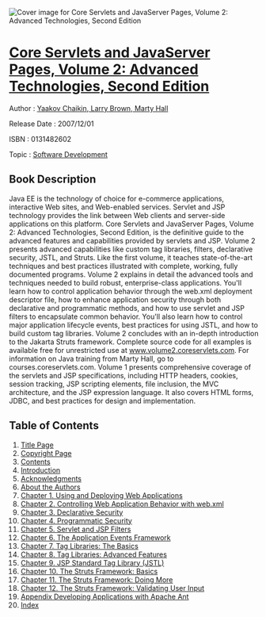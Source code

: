 ![Cover image for Core Servlets and JavaServer Pages, Volume 2: Advanced Technologies, Second Edition](https://imgdetail.ebookreading.net/cover/cover/software_development/EB0131482602.jpg)

[Core Servlets and JavaServer Pages, Volume 2: Advanced Technologies, Second Edition](https://ebookreading.net/view/book/Core+Servlets+and+JavaServer+Pages%2C+Volume+2%3A+Advanced+Technologies%2C+Second+Edition-EB0131482602_1.html "Core Servlets and JavaServer Pages, Volume 2: Advanced Technologies, Second Edition")
====================================================================================================================

Author : [Yaakov Chaikin](https://ebookreading.net/search/author/Yaakov+Chaikin),[ Larry Brown](https://ebookreading.net/search/author/+Larry+Brown),[ Marty Hall](https://ebookreading.net/search/author/+Marty+Hall)

Release Date : 2007/12/01

ISBN : 0131482602

Topic : [Software Development](https://ebookreading.net/search/category/software-development)

Book Description
-----------------

Java EE is the technology of choice for e-commerce applications, interactive Web sites, and Web-enabled services. Servlet and JSP technology provides the link between Web clients and server-side applications on this platform. Core Servlets and JavaServer Pages, Volume 2: Advanced Technologies, Second Edition, is the definitive guide to the advanced features and capabilities provided by servlets and JSP.
Volume 2 presents advanced capabilities like custom tag libraries, filters, declarative security, JSTL, and Struts. Like the first volume, it teaches state-of-the-art techniques and best practices illustrated with complete, working, fully documented programs.
Volume 2 explains in detail the advanced tools and techniques needed to build robust, enterprise-class applications. You'll learn how to control application behavior through the web.xml deployment descriptor file, how to enhance application security through both declarative and programmatic methods, and how to use servlet and JSP filters to encapsulate common behavior. You'll also learn how to control major application lifecycle events, best practices for using JSTL, and how to build custom tag libraries. Volume 2 concludes with an in-depth introduction to the Jakarta Struts framework.
Complete source code for all examples is available free for unrestricted use at www.volume2.coreservlets.com. For information on Java training from Marty Hall, go to courses.coreservlets.com.
Volume 1 presents comprehensive coverage of the servlets and JSP specifications, including HTTP headers, cookies, session tracking, JSP scripting elements, file inclusion, the MVC architecture, and the JSP expression language. It also covers HTML forms, JDBC, and best practices for design and implementation.
              
Table of Contents
-----------------

1. [Title Page](https://ebookreading.net/view/book/Core+Servlets+and+JavaServer+Pages%2C+Volume+2%3A+Advanced+Technologies%2C+Second+Edition-EB0131482602_2.html)
1. [Copyright Page](https://ebookreading.net/view/book/Core+Servlets+and+JavaServer+Pages%2C+Volume+2%3A+Advanced+Technologies%2C+Second+Edition-EB0131482602_3.html)
1. [Contents](https://ebookreading.net/view/book/Core+Servlets+and+JavaServer+Pages%2C+Volume+2%3A+Advanced+Technologies%2C+Second+Edition-EB0131482602_4.html)
1. [Introduction](https://ebookreading.net/view/book/Core+Servlets+and+JavaServer+Pages%2C+Volume+2%3A+Advanced+Technologies%2C+Second+Edition-EB0131482602_5.html)
1. [Acknowledgments](https://ebookreading.net/view/book/Core+Servlets+and+JavaServer+Pages%2C+Volume+2%3A+Advanced+Technologies%2C+Second+Edition-EB0131482602_6.html)
1. [About the Authors](https://ebookreading.net/view/book/Core+Servlets+and+JavaServer+Pages%2C+Volume+2%3A+Advanced+Technologies%2C+Second+Edition-EB0131482602_7.html)
1. [Chapter 1. Using and Deploying Web Applications](https://ebookreading.net/view/book/Core+Servlets+and+JavaServer+Pages%2C+Volume+2%3A+Advanced+Technologies%2C+Second+Edition-EB0131482602_8.html)
1. [Chapter 2. Controlling Web Application Behavior with web.xml](https://ebookreading.net/view/book/Core+Servlets+and+JavaServer+Pages%2C+Volume+2%3A+Advanced+Technologies%2C+Second+Edition-EB0131482602_9.html)
1. [Chapter 3. Declarative Security](https://ebookreading.net/view/book/Core+Servlets+and+JavaServer+Pages%2C+Volume+2%3A+Advanced+Technologies%2C+Second+Edition-EB0131482602_10.html)
1. [Chapter 4. Programmatic Security](https://ebookreading.net/view/book/Core+Servlets+and+JavaServer+Pages%2C+Volume+2%3A+Advanced+Technologies%2C+Second+Edition-EB0131482602_11.html)
1. [Chapter 5. Servlet and JSP Filters](https://ebookreading.net/view/book/Core+Servlets+and+JavaServer+Pages%2C+Volume+2%3A+Advanced+Technologies%2C+Second+Edition-EB0131482602_12.html)
1. [Chapter 6. The Application Events Framework](https://ebookreading.net/view/book/Core+Servlets+and+JavaServer+Pages%2C+Volume+2%3A+Advanced+Technologies%2C+Second+Edition-EB0131482602_13.html)
1. [Chapter 7. Tag Libraries: The Basics](https://ebookreading.net/view/book/Core+Servlets+and+JavaServer+Pages%2C+Volume+2%3A+Advanced+Technologies%2C+Second+Edition-EB0131482602_14.html)
1. [Chapter 8. Tag Libraries: Advanced Features](https://ebookreading.net/view/book/Core+Servlets+and+JavaServer+Pages%2C+Volume+2%3A+Advanced+Technologies%2C+Second+Edition-EB0131482602_15.html)
1. [Chapter 9. JSP Standard Tag Library (JSTL)](https://ebookreading.net/view/book/Core+Servlets+and+JavaServer+Pages%2C+Volume+2%3A+Advanced+Technologies%2C+Second+Edition-EB0131482602_16.html)
1. [Chapter 10. The Struts Framework: Basics](https://ebookreading.net/view/book/Core+Servlets+and+JavaServer+Pages%2C+Volume+2%3A+Advanced+Technologies%2C+Second+Edition-EB0131482602_17.html)
1. [Chapter 11. The Struts Framework: Doing More](https://ebookreading.net/view/book/Core+Servlets+and+JavaServer+Pages%2C+Volume+2%3A+Advanced+Technologies%2C+Second+Edition-EB0131482602_18.html)
1. [Chapter 12. The Struts Framework: Validating User Input](https://ebookreading.net/view/book/Core+Servlets+and+JavaServer+Pages%2C+Volume+2%3A+Advanced+Technologies%2C+Second+Edition-EB0131482602_19.html)
1. [Appendix Developing Applications with Apache Ant](https://ebookreading.net/view/book/Core+Servlets+and+JavaServer+Pages%2C+Volume+2%3A+Advanced+Technologies%2C+Second+Edition-EB0131482602_20.html)
1. [Index](https://ebookreading.net/view/book/Core+Servlets+and+JavaServer+Pages%2C+Volume+2%3A+Advanced+Technologies%2C+Second+Edition-EB0131482602_21.html)
